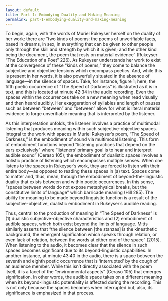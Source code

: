 ```yaml
---
layout: default
title: Part 1: Embodying Duality and Making Meaning
permalink: part-1-embodying-duality-and-making-meaning
---
```

<!-- Add an essay or interpretive material below this line,
using HTML or markdown.  Do not modify this file above this line -->
To begin, again, with the words of Muriel Rukeyser herself on the duality of her work: there are “two kinds of poems: the poems of unverifiable facts, based in dreams, in sex, in everything that can be given to other people only through the skill and strength by which it is given; and the other kind being the document, the poem that rests on material evidence” (Rukeyser “The Education of a Poet” 226). As Rukeyser understands her work to exist at the convergence of these “kinds of poems,” they come to balance the subjective and objective tensions which encompass poetics. And, while this is present in her words, it is also powerfully situated in the absence of language—in the silence of spaces. Take, for instance, figure 1; here, the fifth poetic occurrence of “The Speed of Darkness” is illustrated as it is in text, and this is located at minute 42:34 in the audio recording. Even the spaces within the occurrences take on a new meaning when read visually and then heard audibly. Her exaggeration of syllables and length of pauses such as between “between” and “between” allow for what is literal material evidence to forge unverifiable meaning that is interpreted by the listener. 

As this interpretation unfolds, the listener involves a practice of multimodal listening that produces meaning within such subjective-objective spaces. Integral to the work with spaces in Muriel Rukeyser’s poem, “The Speed of Darkness,” is the embodiment of sound via multimodal listening. This form of embodiment functions beyond “listening practices that depend on the ears exclusively” where “listeners’ primary goal is to hear and interpret audible sound” (Ceraso 105); the embodiment of dualistic spaces involves a holistic practice of listening which encompasses multiple senses. When one listens to the spaces in Rukeyser’s work, they are forced to listen with their entire body—as opposed to reading these spaces in (a) text. Spaces come to matter and, thus, mean, through the embodiment of beyond-the-linguistic duality that exists between and within poetic occurrences. In this sense, “spaces between words do not expose metaphysical breaks, but the constitutive limits of language” which barricade meaning (Hill 285). The ability for meaning to be made beyond linguistic function is a result of the subjective-objective, dualistic embodiment in Rukeyser’s audible reading. 

Thus, central to the production of meaning in “The Speed of Darkness” is (1) dualistic subjective-objective characteristics and (2) embodiment of audible spaces, which both exist beyond the limits of language. Mitts similarly asserts that “the silence between [the stanzas] is the kinesthetic background, the emergent signification which speaks through relation, or even lack of relation, between the words at either end of the space” (2015). When listening to the audio, it becomes clear that the silence in such spaces becomes significant due to its beyond-linguistic capabilities. In another instance, at minute 43:40 in the audio, there is a space between the seventh and eighth poetic occurrence that is ‘interrupted’ by the cough of an audience member. While this isn’t directly associated with the poem itself, it is a facet of the “environmental aspects” (Ceraso 105) that emerges signification. In other words, the audible space takes on a different meaning when its beyond-linguistic potentiality is affected during the recording. This is not only because the spaces becomes when interrupted but, also, its significance is emphasized in that process.
